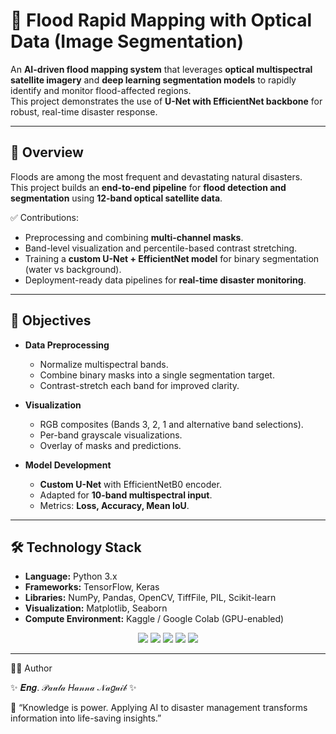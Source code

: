# 🌊 Flood Rapid Mapping with Optical Data (Image Segmentation)  

An **AI-driven flood mapping system** that leverages **optical multispectral satellite imagery** and **deep learning segmentation models** to rapidly identify and monitor flood-affected regions.  
This project demonstrates the use of **U-Net with EfficientNet backbone** for robust, real-time disaster response.  

---

## 📖 Overview  

Floods are among the most frequent and devastating natural disasters.  
This project builds an **end-to-end pipeline** for **flood detection and segmentation** using **12-band optical satellite data**.  

✅ Contributions:  
- Preprocessing and combining **multi-channel masks**.  
- Band-level visualization and percentile-based contrast stretching.  
- Training a **custom U-Net + EfficientNet model** for binary segmentation (water vs background).  
- Deployment-ready data pipelines for **real-time disaster monitoring**.  

---

## 🎯 Objectives  

- **Data Preprocessing**  
  - Normalize multispectral bands.  
  - Combine binary masks into a single segmentation target.  
  - Contrast-stretch each band for improved clarity.  

- **Visualization**  
  - RGB composites (Bands 3, 2, 1 and alternative band selections).  
  - Per-band grayscale visualizations.  
  - Overlay of masks and predictions.  

- **Model Development**  
  - **Custom U-Net** with EfficientNetB0 encoder.  
  - Adapted for **10-band multispectral input**.  
  - Metrics: **Loss, Accuracy, Mean IoU**.  

---

## 🛠️ Technology Stack  

- **Language:** Python 3.x  
- **Frameworks:** TensorFlow, Keras  
- **Libraries:** NumPy, Pandas, OpenCV, TiffFile, PIL, Scikit-learn  
- **Visualization:** Matplotlib, Seaborn  
- **Compute Environment:** Kaggle / Google Colab (GPU-enabled)  

<p align="center">
  <img src="https://img.shields.io/badge/Python-3776AB?style=for-the-badge&logo=python&logoColor=white"/>
  <img src="https://img.shields.io/badge/TensorFlow-FF6F00?style=for-the-badge&logo=tensorflow&logoColor=white"/>
  <img src="https://img.shields.io/badge/Keras-D00000?style=for-the-badge&logo=keras&logoColor=white"/>
  <img src="https://img.shields.io/badge/OpenCV-5C3EE8?style=for-the-badge&logo=opencv&logoColor=white"/>
  <img src="https://img.shields.io/badge/TIFF_File-009688?style=for-the-badge&logo=file&logoColor=white"/>
</p>  

---

👨‍💻 Author

✨ 𝑬𝒏𝒈. 𝒫𝒶𝓊𝓁𝒶 𝐻𝒶𝓃𝓃𝒶 𝒩𝒶𝑔𝓊𝒾𝒷 ✨

📌 “Knowledge is power. Applying AI to disaster management transforms information into life-saving insights.”
